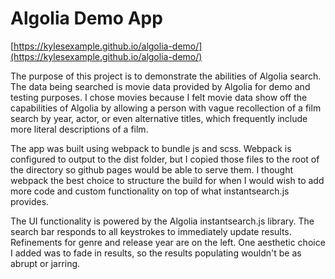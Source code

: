 # Algolia Demo App

[https://kylesexample.github.io/algolia-demo/](https://kylesexample.github.io/algolia-demo/)

The purpose of this project is to demonstrate the abilities of Algolia search. The data being searched is movie data provided by Algolia for demo and testing purposes. I chose movies because I felt movie data show off the capabilities of Algolia by allowing a person with vague recollection of a film search by year, actor, or even alternative titles, which frequently include more literal descriptions of a film.

The app was built using webpack to bundle js and scss. Webpack is configured to output to the dist folder, but I copied those files to the root of the directory so github pages would be able to serve them. I thought webpack the best choice to structure the build for when I would wish to add more code and custom functionality on top of what instantsearch.js provides.

The UI functionality is powered by the Algolia instantsearch.js library. The search bar responds to all keystrokes to immediately update results. Refinements for genre and release year are on the left. One aesthetic choice I added was to fade in results, so the results populating wouldn't be as abrupt or jarring.